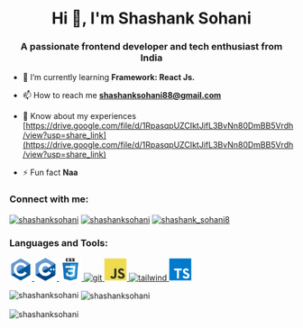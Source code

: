 <h1 align="center">Hi 👋, I'm Shashank Sohani</h1>
<h3 align="center">A passionate frontend developer and tech enthusiast from India</h3>

- 🌱 I’m currently learning **Framework: React Js.**

- 📫 How to reach me **shashanksohani88@gmail.com**

- 📄 Know about my experiences [https://drive.google.com/file/d/1RpasqpUZCIktJifL3BvNn80DmBB5Vrdh/view?usp=share_link](https://drive.google.com/file/d/1RpasqpUZCIktJifL3BvNn80DmBB5Vrdh/view?usp=share_link)

- ⚡ Fun fact **Naa**

<h3 align="left">Connect with me:</h3>
<p align="left">
<a href="https://linkedin.com/in/shashanksohani" target="blank"><img align="center" src="https://raw.githubusercontent.com/rahuldkjain/github-profile-readme-generator/master/src/images/icons/Social/linked-in-alt.svg" alt="shashanksohani" height="30" width="40" /></a>
<a href="https://fb.com/shashanksohani" target="blank"><img align="center" src="https://raw.githubusercontent.com/rahuldkjain/github-profile-readme-generator/master/src/images/icons/Social/facebook.svg" alt="shashanksohani" height="30" width="40" /></a>
<a href="https://instagram.com/shashank_sohani8" target="blank"><img align="center" src="https://raw.githubusercontent.com/rahuldkjain/github-profile-readme-generator/master/src/images/icons/Social/instagram.svg" alt="shashank_sohani8" height="30" width="40" /></a>
</p>

<h3 align="left">Languages and Tools:</h3>
<p align="left"> <a href="https://www.cprogramming.com/" target="_blank" rel="noreferrer"> <img src="https://raw.githubusercontent.com/devicons/devicon/master/icons/c/c-original.svg" alt="c" width="40" height="40"/> </a> <a href="https://www.w3schools.com/cpp/" target="_blank" rel="noreferrer"> <img src="https://raw.githubusercontent.com/devicons/devicon/master/icons/cplusplus/cplusplus-original.svg" alt="cplusplus" width="40" height="40"/> </a> <a href="https://www.w3schools.com/css/" target="_blank" rel="noreferrer"> <img src="https://raw.githubusercontent.com/devicons/devicon/master/icons/css3/css3-original-wordmark.svg" alt="css3" width="40" height="40"/> </a> <a href="https://git-scm.com/" target="_blank" rel="noreferrer"> <img src="https://www.vectorlogo.zone/logos/git-scm/git-scm-icon.svg" alt="git" width="40" height="40"/> </a> <a href="https://developer.mozilla.org/en-US/docs/Web/JavaScript" target="_blank" rel="noreferrer"> <img src="https://raw.githubusercontent.com/devicons/devicon/master/icons/javascript/javascript-original.svg" alt="javascript" width="40" height="40"/> </a> <a href="https://tailwindcss.com/" target="_blank" rel="noreferrer"> <img src="https://www.vectorlogo.zone/logos/tailwindcss/tailwindcss-icon.svg" alt="tailwind" width="40" height="40"/> </a> <a href="https://www.typescriptlang.org/" target="_blank" rel="noreferrer"> <img src="https://raw.githubusercontent.com/devicons/devicon/master/icons/typescript/typescript-original.svg" alt="typescript" width="40" height="40"/> </a> </p>

<p><img align="left" src="https://github-readme-stats.vercel.app/api/top-langs?username=shashanksohani&show_icons=true&locale=en&layout=compact" alt="shashanksohani" /></p>

<p>&nbsp;<img align="center" src="https://github-readme-stats.vercel.app/api?username=shashanksohani&show_icons=true&locale=en" alt="shashanksohani" /></p>

<p><img align="center" src="https://github-readme-streak-stats.herokuapp.com/?user=shashanksohani&" alt="shashanksohani" /></p>

